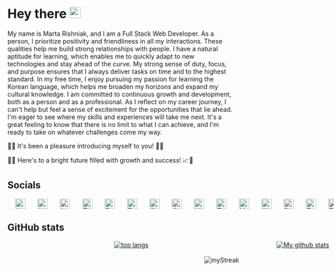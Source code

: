 # Hey there <img src="https://media.giphy.com/media/hvRJCLFzcasrR4ia7z/giphy.gif" width="25" alt="hi">

My name is Marta Rishniak, and I am a Full Stack Web Developer. As a person, I prioritize positivity and friendliness in all
my interactions. These qualities help me build strong relationships with people. I have a natural aptitude for learning,
which enables me to quickly adapt to new technologies and stay ahead of the curve. My strong sense of duty, focus, and
purpose ensures that I always deliver tasks on time and to the highest standard. In my free time, I enjoy pursuing my
passion for learning the Korean language, which helps me broaden my horizons and expand my cultural knowledge. I am
committed to continuous growth and development, both as a person and as a professional. As I reflect on my career
journey, I can't help but feel a sense of excitement for the opportunities that lie ahead. I'm eager to see where my
skills and experiences will take me next. It's a great feeling to know that there is no limit to what I can achieve, and
I'm ready to take on whatever challenges come my way.

🌟🙌 It's been a pleasure introducing myself to you! 👋😄

🤝✨ Here's to a bright future filled with growth and success! 📈💼

## Socials

<div style="display: flex; justify-content: space-evenly; align-items: center; height: 23px; column-gap: 10px; width: 100vw">
<a href="https://www.linkedin.com/in/marta-rishnyak-b9197a212" style="text-decoration: none;">
  <img alt="Linkedin" src="https://cdn1.iconfinder.com/data/icons/logotypes/32/circle-linkedin-128.png" height="23px"/>
</a>
<a href="https://www.upwork.com/freelancers/~01de25c3f5543a40b5" style="text-decoration: none;">
  <img alt="Upwork" src="https://cdn2.iconfinder.com/data/icons/picons-social/57/79-upwork-2-512.png" height="23px"/>
</a>
<a href="https://www.instagram.com/_marta.ri_" style="text-decoration: none;">
  <img alt="Instagram" src="https://cdn2.iconfinder.com/data/icons/social-icons-33/128/Instagram-128.png" height="23px"/>
</a>
<a href="https://www.threads.net/@_marta.ri_" style="text-decoration: none;">
  <img alt="Threads" src="https://cdn4.iconfinder.com/data/icons/threads-by-instagram/128/threads-logo-brand-sign-512.png" height="23px"/>
</a>
<a href="https://www.facebook.com/marta.rishnyak" style="text-decoration: none;">
  <img alt="Facebook" src="https://cdn2.iconfinder.com/data/icons/social-media-2285/512/1_Facebook2_colored_svg-128.png" height="23px"/>
</a>
<a href="https://twitter.com/rishniak_m" style="text-decoration: none;">
<img alt="Twitter" src="https://cdn2.iconfinder.com/data/icons/social-media-2285/512/1_Twitter_colored_svg-128.png" height="23px"/>
</a>
<a href="https://join.skype.com/invite/EPDGdSyhCi0M" style="text-decoration: none;">
<img alt="Skype" src="https://cdn3.iconfinder.com/data/icons/social-media-2169/24/social_media_social_media_logo_skype-128.png" height="23px"/>
</a>
<a href="mailto:rishyakmarta@gmail.com" style="text-decoration: none;">
<img alt="Gmail" src="https://cdn1.iconfinder.com/data/icons/google-new-logos-1/32/gmail_new_logo-128.png" height="23px"/>
</a>
<a href="https://tinyurl.com/9u8cxxru" style="text-decoration: none;">
<img alt="Viber" src="https://cdn3.iconfinder.com/data/icons/social-media-2169/24/social_media_social_media_logo_viber-128.png" height="23px"/>
</a>
<a href="https://t.me/marta_ri" style="text-decoration: none;">
<img alt="Telegram" src="https://cdn4.iconfinder.com/data/icons/logos-and-brands/512/335_Telegram_logo-512.png" height="23px"/>
</a>
<a href="https://m.me/marta.rishnyak" style="text-decoration: none;">
<img alt="Messenger" src="https://cdn4.iconfinder.com/data/icons/social-media-2285/1024/logo-512.png" height="23px"/>
</a>
<a href="https://api.whatsapp.com/send?phone=380971604558" style="text-decoration: none;">
<img alt="WhatsApp" src="https://cdn3.iconfinder.com/data/icons/2018-social-media-logotypes/1000/2018_social_media_popular_app_logo-whatsapp-128.png" height="23px"/>
</a>
<a href="https://discordapp.com/users/764082631708246046" style="text-decoration: none;">
<img alt="Discord" src="https://cdn3.iconfinder.com/data/icons/social-network-flat-3/100/Discord-128.png" height="23px"/>
</a>
<a href="https://www.twitch.tv/marta_ri_03" style="text-decoration: none;">
<img alt="Twitch" src="https://cdn4.iconfinder.com/data/icons/logos-brands-7/512/twitch-128.png" height="23px"/>
</a>
<a href="https://www.tiktok.com/@martarishniak" style="text-decoration: none;">
<img alt="TikTok" src="https://cdn4.iconfinder.com/data/icons/social-media-flat-7/64/Social-media_Tiktok-128.png" height="23px"/>
</a>
<a href="https://story.snapchat.com/s/rishniakmarta" style="text-decoration: none;">
<img alt="Snapchat" src="https://cdn3.iconfinder.com/data/icons/2018-social-media-logotypes/1000/2018_social_media_popular_app_logo_snapchat-128.png" height="23px"/>
</a>
<a href="https://www.pinterest.com/marta_ri5217" style="text-decoration: none;">
<img alt="Pinterest" src="https://cdn2.iconfinder.com/data/icons/social-media-2285/512/1_Pinterest_colored_svg-128.png" height="23px"/>
</a>
<a href="https://open.spotify.com/user/qfbsu4v757dap6w5aarcwva9h?si=aliEcTQPQ6-tulm7fzZu8Q&utm_source=copy-link" style="text-decoration: none;">
<img alt="Spotify" src="https://cdn2.iconfinder.com/data/icons/social-icons-33/128/Spotify-128.png" height="23px"/>
</a>
<a href="https://soundcloud.com/marta-rishnyak?utm_source=clipboard&utm_medium=text&utm_campaign=social_sharing" style="text-decoration: none;">
<img alt="Soundcloud" src="https://cdn2.iconfinder.com/data/icons/social-icons-33/128/Soundcloud-128.png" height="23px"/>
</a>
</div>

## GitHub stats

<div align="center" style="display: flex; justify-content: space-evenly; align-items: center; column-gap: 5vw; width: 100vw;">
<a href="https://github.com/anuraghazra/github-readme-stats"><img align="center" src="https://github-readme-stats.vercel.app/api/top-langs/?username=martari03&layout=compact&hide_border=true&bg_color=00000000&text_color=3498db" alt="top langs"/></a>
<a href="https://github.com/anuraghazra/github-readme-stats"><img align="center" src="https://github-readme-stats.vercel.app/api?username=martari03&show_icons=true&include_all_commits=true&hide_border=true&bg_color=00000000&text_color=3498db" alt="My github stats"/></a> 
</div>
<br/>
<div align="center" style="display: flex; align-items: center; justify-content: space-evenly; width: 100vw;">
<img src="https://github-readme-streak-stats.herokuapp.com/?user=martari03&date_format=Y.n.j&theme=transparent&hide_border=true" alt="myStreak"/>
</div>